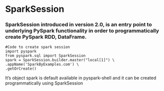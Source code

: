 # SparkSession
### SparkSession introduced in version 2.0, is an entry point to underlying PySpark functionality in order to programmatically create PySpark RDD, DataFrame.
```
#Code to create spark session
import pyspark
from pyspark.sql import SparkSession
spark = SparkSession.builder.master("local[1]") \
.appName('SparkByExamples.com') \
.getOrCreate()
```

It’s object spark is default available in pyspark-shell and it can be created programmatically using SparkSession




